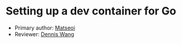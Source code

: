# Setting up a dev container for Go

* Primary author: [Matseoi](https://github.com/JukTong/)
* Reviewer: [Dennis Wang](https://github.com/DennisComp210)
